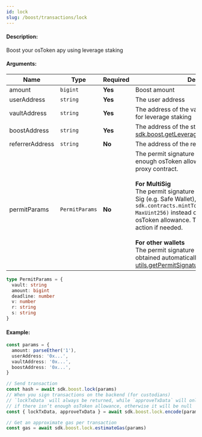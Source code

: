 ```yaml
---
id: lock
slug: /boost/transactions/lock
---
```


#### Description:

Boost your osToken apy using leverage staking

#### Arguments:

| Name            | Type           | Required | Description                                                                                                                                                                                                                                                                                                                                                                                                                                                                                                                                                                               |
|-----------------|----------------|----------|-------------------------------------------------------------------------------------------------------------------------------------------------------------------------------------------------------------------------------------------------------------------------------------------------------------------------------------------------------------------------------------------------------------------------------------------------------------------------------------------------------------------------------------------------------------------------------------------|
| amount          | `bigint`       | **Yes**  | Boost amount                                                                                                                                                                                                                                                                                                                                                                                                                                                                                                                                                                              |
| userAddress     | `string`       | **Yes**  | The user address                                                                                                                                                                                                                                                                                                                                                                                                                                                                                                                                                                          |
| vaultAddress    | `string`       | **Yes**  | The address of the vault that will mint osTokens for leverage staking                                                                                                                                                                                                                                                                                                                                                                                                                                                                                                                     |
| boostAddress    | `string`       | **Yes**  | The address of the strategy proxy using the [sdk.boost.getLeverageStrategyProxy](/boost/requests/getleveragestrategyproxy) method                                                                                                                                                                                                                                                                                                                                                                                                                                                         |
| referrerAddress | `string`       | **No**   | The address of the referrer                                                                                                                                                                                                                                                                                                                                                                                                                                                                                                                                                               |
| permitParams    | `PermitParams` | **No**   | The permit signature is required if there isn’t enough osToken allowance for the strategy proxy contract.<br /><br />**For MultiSig**<br />The permit signature is not necessary for Multi Sig (e.g. Safe Wallet), as it should use `sdk.contracts.mintToken.approve(boostAddress, MaxUint256)` instead of a permit call to set up osToken allowance. This will be called in the action if needed.<br /><br />**For other wallets**<br />The permit signature is optional since it will be obtained automatically using the [utils.getPermitSignature](/utils/getpermitsignature) method. |

```ts
type PermitParams = {
  vault: string
  amount: bigint
  deadline: number
  v: number
  r: string
  s: string
}
```

#### Example:

```ts
const params = {
  amount: parseEther('1'),
  userAddress: '0x...',
  vaultAddress: '0x...',
  boostAddress: '0x...',
}

// Send transaction
const hash = await sdk.boost.lock(params)
// When you sign transactions on the backend (for custodians)
// `lockTxData` will always be returned, while `approveTxData` will only be returned for MultiSig e.g. Safe Wallet
// if there isn’t enough osToken allowance, otherwise it will be null
const { lockTxData, approveTxData } = await sdk.boost.lock.encode(params)

// Get an approximate gas per transaction
const gas = await sdk.boost.lock.estimateGas(params)
```
